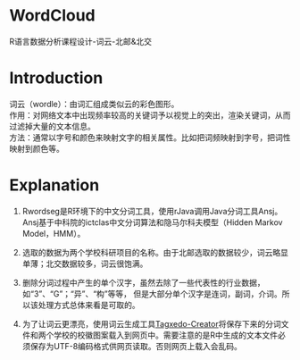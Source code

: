 # WordCloud
R语言数据分析课程设计-词云-北邮&amp;北交

# Introduction
词云（wordle）：由词汇组成类似云的彩色图形。  
作用：对网络文本中出现频率较高的关键词予以视觉上的突出，渲染关键词，从而过滤掉大量的文本信息。  
方法：通常以字号和颜色来映射文字的相关属性。比如把词频映射到字号，把词性映射到颜色等。  

# Explanation
1. Rwordseg是R环境下的中文分词工具，使用rJava调用Java分词工具Ansj。Ansj基于中科院的ictclas中文分词算法和隐马尔科夫模型（Hidden Markov Model，HMM）。    

2. 选取的数据为两个学校科研项目的名称。由于北邮选取的数据较少，词云略显单薄；北交数据较多，词云很饱满。  

3. 删除分词过程中产生的单个汉字，虽然去除了一些代表性的行业数据，如“3”、“G”；“异”、“构”等等，
但是大部分单个汉字是连词，副词，介词。所以该处理方式总体来看是可取的。  

4. 为了让词云更漂亮，使用词云生成工具[Tagxedo-Creator](http://www.tagxedo.com/app.html)将保存下来的分词文件和两个学校的校徽图案载入到网页中。需要注意的是R中生成的文本文件必须保存为UTF-8编码格式供网页读取。否则网页上载入会乱码。

